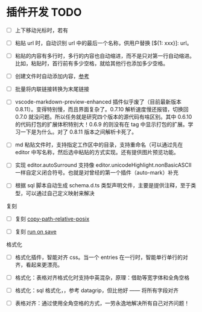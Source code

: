 # 插件开发 TODO

- [ ] 上下移动光标时，若有
- [ ] 粘贴 url 时，自动识别 url 中的最后一个名称，供用户替换 [${1: xxx}]: url。
- [ ] 粘贴的内容有多行时，多行的内容也自动缩进，而不是只对第一行自动缩进。比如，粘贴时，首行前有多少空格，就给其他行也添加多少空格。
- [ ] 创建文件时自动添加内容，[参考](https://github.com/cweijan/autohotkey-plus)
- [ ] 批量将内联链接转换为末尾链接
- [ ] vscode-markdown-preview-enhanced 插件似乎废了（目前最新版本 0.8.11）。变得特别慢，而且界面复杂了。0.7.10 解析速度慢还报错，切换回 0.7.0 就没问题。所以任务就是研究四个版本的源代码有啥区别。其中 0.6.10 的代码打包的扩展体积特别大！0.6.9 的则没有在 tag 中显示打包的扩展。学习一下是为什么。对了 0.8.11 版本之间解析卡死了。
- [ ] md 粘贴文件时，支持指定工作区中的目录，支持重命名（可以通过先在 editor 中写名称，然后选中粘贴的方式实现。还有提供图片预览功能。
- [ ] 实现 editor.autoSurround 支持像 editor.unicodeHighlight.nonBasicASCII 一样自定义闭合符号。也就是对曾经的第一个插件（auto-mark）补充
- [ ] 根据 sql 脚本自动生成 schema.d.ts 类型声明文件，主要是提供注释，至于类型，可以通过自己定义映射来解决


复刻

- [ ] 复刻 [copy-path-relative-posix]
- [ ] 复刻 [run on save]


格式化

- [ ] 格式化插件，智能对齐 css。当一个 entries 在一行时，智能单行单行的对齐，看起来更漂亮。
- [ ] 格式化：表格对齐格式化时支持中英混杂，原理：借助等宽字体和全角空格
- [ ] 格式化：sql 格式化，，参考 datagrip，但比他好 —— 将所有字段对齐
- [ ] 表格对齐：通过使用全角空格的方式，一劳永逸地解决所有自己对齐问题！


[run on save]: https://github.com/emeraldwalk/vscode-runonsave.git
[copy-path-relative-posix]: https://github.com/bpasero/copy-path-relative-posix
